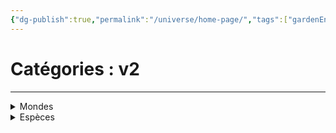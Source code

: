 ```yaml
---
{"dg-publish":true,"permalink":"/universe/home-page/","tags":["gardenEntry"]}
---
```


# Catégories : v2
---

<details class="callout foldable" data-callout="foldable">   <summary class="callout-title"> Mondes </summary>
<p>Liste des mondes répertoriés</p>

<div class="transclusion internal-embed is-loaded"><div class="markdown-embed">



<ul><li><a href="/Abysses" class="internal-link">Système Abyssal</a><ul><li><a href="/Abysses#Les-Abysses-Rouges" class="internal-link">Niveau 1 :</a><ul><li>Necrofor</li><li><a href="/Nedenfor" class="internal-link">Nedenfor</a></li><li>Valkrag</li></ul></li><li><a href="/Abysses#Les-Abysses-Bleues" class="internal-link">Niveau 2 :</a><ul><li>Ankra</li><li><a href="/Asalvadah" class="internal-link">Asalvadah</a></li><li>Dedallus</li><li>Necrofor</li><li>Nihil</li><li>Reh’ leth / Ryloth</li><li>Sûl Sanctum</li></ul></li><li><a href="/Abysses#Les-Abysses-Noirs" class="internal-link">Niveau 3 :</a><ul><li>Exeuntium</li><li>Nÿrheim</li></ul></li></ul></li></ul>

</div></div>

  </div> </details>

<details class="callout foldable" data-callout="foldable">   <summary class="callout-title"> Espèces </summary>
<p>Liste des espèces répertoriés</p>

<div class="transclusion internal-embed is-loaded"><div class="markdown-embed">



<ul><span></span><li><a href="Universe/Espèces/- Espèces classifiées -.md" data-href="Universe/Espèces/- Espèces classifiées -.md" class="internal-link">- Espèces classifiées -</a></li><li><a href="Universe/Espèces/Deus Ex Lumina.md" data-href="Universe/Espèces/Deus Ex Lumina.md" class="internal-link">Deus Ex Lumina</a></li><li><a href="Universe/Espèces/Nimeonid.md" data-href="Universe/Espèces/Nimeonid.md" class="internal-link">Nimeonid</a></li><li><a href="Universe/Espèces/Sivers.md" data-href="Universe/Espèces/Sivers.md" class="internal-link">Sivers</a></li></ul>

</div></div>

  </div> </details>




